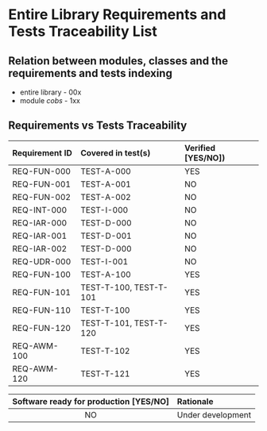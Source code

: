 # Entire Library Requirements and Tests Traceability List

## Relation between modules, classes and the requirements and tests indexing

* entire library - 00x
* module *cobs* - 1xx

## Requirements vs Tests Traceability

| **Requirement ID** | **Covered in test(s)** | **Verified \[YES/NO\]**) |
| :----------------- | :--------------------- | :----------------------- |
| REQ-FUN-000        | TEST-A-000             | YES                      |
| REQ-FUN-001        | TEST-A-001             | NO                       |
| REQ-FUN-002        | TEST-A-002             | NO                       |
| REQ-INT-000        | TEST-I-000             | NO                       |
| REQ-IAR-000        | TEST-D-000             | NO                       |
| REQ-IAR-001        | TEST-D-001             | NO                       |
| REQ-IAR-002        | TEST-D-000             | NO                       |
| REQ-UDR-000        | TEST-I-001             | NO                       |
| REQ-FUN-100        | TEST-A-100             | YES                      |
| REQ-FUN-101        | TEST-T-100, TEST-T-101 | YES                      |
| REQ-FUN-110        | TEST-T-100             | YES                      |
| REQ-FUN-120        | TEST-T-101, TEST-T-120 | YES                      |
| REQ-AWM-100        | TEST-T-102             | YES                      |
| REQ-AWM-120        | TEST-T-121             | YES                      |

| **Software ready for production \[YES/NO\]** | **Rationale**        |
| :------------------------------------------: | :------------------- |
| NO                                           | Under development    |
